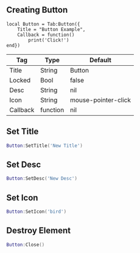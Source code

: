 ## Creating Button
```luau
local Button = Tab:Button({
    Title = "Button Example",
    Callback = function()
        print('Click!')
end})
```

| Tag         | Type        | Default  |
| ----------- | ----------- |----------|
| Title       | String      | Button   |
| Locked      | Bool        | false    |
| Desc        | String      | nil      |
| Icon        | String      | mouse-pointer-click      |
| Callback    | function    | nil      |

## Set Title
```lua
Button:SetTitle('New Title')
```
## Set Desc
```lua
Button:SetDesc('New Desc')
```
## Set Icon
```lua
Button:SetIcon('bird')
```
## Destroy Element
```lua
Button:Close()
```
